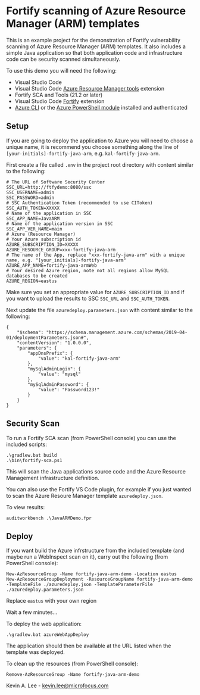 # Fortify scanning of Azure Resource Manager (ARM) templates

This is an example project for the demonstration of Fortify vulnerability scanning of Azure Resource Manager (ARM) templates. It also includes a simple Java application so that both application code and infrastructure code can be security scanned simultaneously.

To use this demo you will need the following:

* Visual Studio Code
* Visual Studio Code [Azure Resource Manager tools](https://marketplace.visualstudio.com/items?itemName=msazurermtools.azurerm-vscode-tools) extension
* Fortify SCA and Tools (21.2 or later)
* Visual Studio Code [Fortify](https://marketplace.visualstudio.com/items?itemName=fortifyvsts.fortify-extension-for-vs-code) extension
* [Azure CLI](https://docs.microsoft.com/en-us/cli/azure/install-azure-cli-windows) or the [Azure PowerShell module](https://docs.microsoft.com/en-us/powershell/azure/install-az-ps) installed and authenticated

Setup
-----

If you are going to deploy the application to Azure you will need to choose a unique name, it is recommend
you choose something along the line of `[your-initials]-fortify-java-arm`, e.g. `kal-fortify-java-arm`.

First create a file called `.env` in the project root directory with content similar to the following:

```
# The URL of Software Security Center
SSC_URL=http://ftfydemo:8080/ssc
SSC_USERNAME=admin
SSC_PASSWORD=admin
# SSC Authentication Token (recommended to use CIToken)
SSC_AUTH_TOKEN=XXXXX
# Name of the application in SSC
SSC_APP_NAME=JavaARM
# Name of the application version in SSC
SSC_APP_VER_NAME=main
# Azure (Resource Manager)
# Your Azure subscription id
AZURE_SUBSCRIPTION_ID=XXXXX
AZURE_RESOURCE_GROUP=xxx-fortify-java-arm
# The name of the App, replace "xxx-fortify-java-arm" with a unique name, e.g. "[your_initials]-fortify-java-arm"
AZURE_APP_NAME=fortify-java-armWeb
# Your desired Azure region, note not all regions allow MySQL databases to be created
AZURE_REGION=eastus
```

Make sure you set an appropriate value for `AZURE_SUBSCRIPTION_ID` and if you want to upload the results to SSC
`SSC_URL` and `SSC_AUTH_TOKEN`.

Next update the file `azuredeploy.parameters.json` with content similar to the following:

```
{
    "$schema": "https://schema.management.azure.com/schemas/2019-04-01/deploymentParameters.json#",
    "contentVersion": "1.0.0.0",
    "parameters": {
        "appDnsPrefix": {
            "value": "kal-fortify-java-arm"
        },
        "mySqlAdminLogin": {
            "value": "mysql"
        },
        "mySqlAdminPassword": {
            "value": "Password123!"
        }
    }
}
```

Security Scan
-------------

To run a Fortify SCA scan (from PowerShell console) you can use the included scripts:

```
.\gradlew.bat build
.\bin\fortify-sca.ps1
```

This will scan the Java applications source code and the Azure Resource Management infrastructure definition.

You can also use the Fortify VS Code plugin, for example if you just wanted to scan the Azure Resoure Manager template
`azuredeploy.json`.

To view results:

```
auditworkbench .\JavaARMDemo.fpr
```

Deploy
------

If you want build the Azure infrstructure from the included template (and maybe run a WebInspect scan on it), carry out the following
(from PowerShell console):    

```
New-AzResourceGroup -Name fortify-java-arm-demo -Location eastus
New-AzResourceGroupDeployment -ResourceGroupName fortify-java-arm-demo -TemplateFile ./azuredeploy.json -TemplateParameterFile ./azuredeploy.parameters.json
```

Replace `eastus` with your own region

Wait a few minutes...

To deploy the web application:

```
.\gradlew.bat azureWebAppDeploy
```

The application should then be available at the URL listed when the template was deployed.

To clean up the resources (from PowerShell console):

```
Remove-AzResourceGroup -Name fortify-java-arm-demo
```

Kevin A. Lee - kevin.lee@microfocus.com
